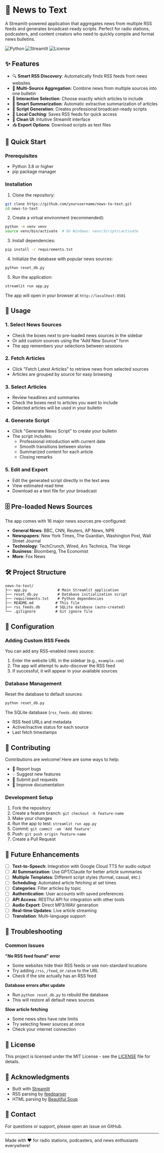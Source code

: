 # 📰 News to Text

A Streamlit-powered application that aggregates news from multiple RSS feeds and generates broadcast-ready scripts. Perfect for radio stations, podcasters, and content creators who need to quickly compile and format news bulletins.

![Python](https://img.shields.io/badge/python-3.8+-blue.svg)
![Streamlit](https://img.shields.io/badge/streamlit-1.28+-red.svg)
![License](https://img.shields.io/badge/license-MIT-green.svg)

## ✨ Features

- 🔍 **Smart RSS Discovery**: Automatically finds RSS feeds from news websites
- 📡 **Multi-Source Aggregation**: Combine news from multiple sources into one bulletin
- 📝 **Interactive Selection**: Choose exactly which articles to include
- 🎯 **Smart Summarization**: Automatic extractive summarization of articles
- 📄 **Script Generation**: Creates professional broadcast-ready scripts
- 💾 **Local Caching**: Saves RSS feeds for quick access
- 🎨 **Clean UI**: Intuitive Streamlit interface
- 📥 **Export Options**: Download scripts as text files

## 🚀 Quick Start

### Prerequisites

- Python 3.8 or higher
- pip package manager

### Installation

1. Clone the repository:
```bash
git clone https://github.com/yourusername/news-to-text.git
cd news-to-text
```

2. Create a virtual environment (recommended):
```bash
python -m venv venv
source venv/bin/activate  # On Windows: venv\Scripts\activate
```

3. Install dependencies:
```bash
pip install -r requirements.txt
```

4. Initialize the database with popular news sources:
```bash
python reset_db.py
```

5. Run the application:
```bash
streamlit run app.py
```

The app will open in your browser at `http://localhost:8501`

## 📖 Usage

### 1. Select News Sources
- Check the boxes next to pre-loaded news sources in the sidebar
- Or add custom sources using the "Add New Source" form
- The app remembers your selections between sessions

### 2. Fetch Articles
- Click "Fetch Latest Articles" to retrieve news from selected sources
- Articles are grouped by source for easy browsing

### 3. Select Articles
- Review headlines and summaries
- Check the boxes next to articles you want to include
- Selected articles will be used in your bulletin

### 4. Generate Script
- Click "Generate News Script" to create your bulletin
- The script includes:
  - Professional introduction with current date
  - Smooth transitions between stories
  - Summarized content for each article
  - Closing remarks

### 5. Edit and Export
- Edit the generated script directly in the text area
- View estimated read time
- Download as a text file for your broadcast

## 🗄️ Pre-loaded News Sources

The app comes with 16 major news sources pre-configured:

- **General News**: BBC, CNN, Reuters, AP News, NPR
- **Newspapers**: New York Times, The Guardian, Washington Post, Wall Street Journal
- **Technology**: TechCrunch, Wired, Ars Technica, The Verge
- **Business**: Bloomberg, The Economist
- **More**: Fox News

## 🛠️ Project Structure

```
news-to-text/
├── app.py              # Main Streamlit application
├── reset_db.py         # Database initialization script
├── requirements.txt    # Python dependencies
├── README.md          # This file
├── rss_feeds.db       # SQLite database (auto-created)
└── .gitignore         # Git ignore file
```

## 🔧 Configuration

### Adding Custom RSS Feeds

You can add any RSS-enabled news source:

1. Enter the website URL in the sidebar (e.g., `example.com`)
2. The app will attempt to auto-discover the RSS feed
3. If successful, it will appear in your available sources

### Database Management

Reset the database to default sources:
```bash
python reset_db.py
```

The SQLite database (`rss_feeds.db`) stores:
- RSS feed URLs and metadata
- Active/inactive status for each source
- Last fetch timestamps

## 🤝 Contributing

Contributions are welcome! Here are some ways to help:

- 🐛 Report bugs
- 💡 Suggest new features
- 🔧 Submit pull requests
- 📝 Improve documentation

### Development Setup

1. Fork the repository
2. Create a feature branch: `git checkout -b feature-name`
3. Make your changes
4. Run the app to test: `streamlit run app.py`
5. Commit: `git commit -am 'Add feature'`
6. Push: `git push origin feature-name`
7. Create a Pull Request

## 🚀 Future Enhancements

- [ ] **Text-to-Speech**: Integration with Google Cloud TTS for audio output
- [ ] **AI Summarization**: Use GPT/Claude for better article summaries
- [ ] **Multiple Templates**: Different script styles (formal, casual, etc.)
- [ ] **Scheduling**: Automated article fetching at set times
- [ ] **Categories**: Filter articles by topic
- [ ] **Authentication**: User accounts with saved preferences
- [ ] **API Access**: RESTful API for integration with other tools
- [ ] **Audio Export**: Direct MP3/WAV generation
- [ ] **Real-time Updates**: Live article streaming
- [ ] **Translation**: Multi-language support

## 🐛 Troubleshooting

### Common Issues

**"No RSS feed found" error**
- Some websites hide their RSS feeds or use non-standard locations
- Try adding `/rss`, `/feed`, or `/atom` to the URL
- Check if the site actually has an RSS feed

**Database errors after update**
- Run `python reset_db.py` to rebuild the database
- This will restore all default news sources

**Slow article fetching**
- Some news sites have rate limits
- Try selecting fewer sources at once
- Check your internet connection

## 📄 License

This project is licensed under the MIT License - see the [LICENSE](LICENSE) file for details.

## 🙏 Acknowledgments

- Built with [Streamlit](https://streamlit.io/)
- RSS parsing by [feedparser](https://github.com/kurtmckee/feedparser)
- HTML parsing by [Beautiful Soup](https://www.crummy.com/software/BeautifulSoup/)

## 📧 Contact

For questions or support, please open an issue on GitHub.

---

Made with ❤️ for radio stations, podcasters, and news enthusiasts everywhere!